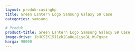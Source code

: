 ```yaml
---
layout: produk-casinghp
title: Green Lantern Logo Samsung Galaxy S9 Case
categories: samsung

# Produk
product-title: Green Lantern Logo Samsung Galaxy S9 Case
image-drive: 1bHCSZK15I1zk2Ga8up1iyoBL_Wu7gxpc
harga: 90000
---
```

